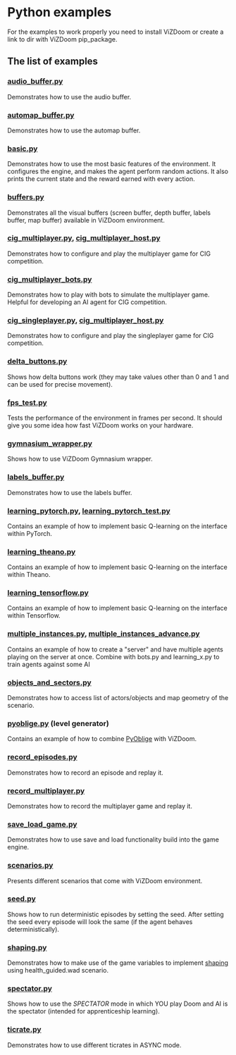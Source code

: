 # Python examples

For the examples to work properly you need to install ViZDoom or create a link to dir with ViZDoom pip_package.

## The list of examples

### [audio_buffer.py](https://github.com/mwydmuch/ViZDoom/blob/master/examples/python/audio_buffer.py)
Demonstrates how to use the audio buffer.

### [automap_buffer.py](https://github.com/mwydmuch/ViZDoom/blob/master/examples/python/automap_buffer.py)
Demonstrates how to use the automap buffer.

### [basic.py](https://github.com/mwydmuch/ViZDoom/blob/master/examples/python/basic.py)
Demonstrates how to use the most basic features of the environment. It configures the engine, and makes the agent perform random actions. It also prints the current state and the reward earned with every action.

### [buffers.py](https://github.com/mwydmuch/ViZDoom/blob/master/examples/python/buffers.py)
Demonstrates all the visual buffers (screen buffer, depth buffer, labels buffer, map buffer) available in ViZDoom environment.

### [cig_multiplayer.py](https://github.com/mwydmuch/ViZDoom/blob/master/examples/python/cig_multiplayer.py), [cig_multiplayer_host.py](https://github.com/mwydmuch/ViZDoom/blob/master/examples/python/cig_multiplayer_host.py)
Demonstrates how to configure and play the multiplayer game for CIG competition.

### [cig_multiplayer_bots.py](https://github.com/mwydmuch/ViZDoom/blob/master/examples/python/cig_multiplayer_bots.py)
Demonstrates how to play with bots to simulate the multiplayer game. Helpful for developing an AI agent for CIG competition.

### [cig_singleplayer.py](https://github.com/mwydmuch/ViZDoom/blob/master/examples/python/cig_singleplayer.py), [cig_multiplayer_host.py](https://github.com/mwydmuch/ViZDoom/blob/master/examples/python/cig_singleplayer_host.py)
Demonstrates how to configure and play the singleplayer game for CIG competition.

### [delta_buttons.py](https://github.com/mwydmuch/ViZDoom/blob/master/examples/python/delta_buttons.py)
Shows how delta buttons work (they may take values other than 0 and 1 and can be used for precise movement).

### [fps_test.py](https://github.com/mwydmuch/ViZDoom/blob/master/examples/python/fps_test.py)
Tests the performance of the environment in frames per second. It should give you some idea how fast ViZDoom works on your hardware.

### [gymnasium_wrapper.py](https://github.com/mwydmuch/ViZDoom/blob/master/examples/python/gymnasium_wrapper.py)
Shows how to use ViZDoom Gymnasium wrapper.

### [labels_buffer.py](https://github.com/mwydmuch/ViZDoom/blob/master/examples/python/labels_buffer.py)
Demonstrates how to use the labels buffer.

### [learning_pytorch.py](https://github.com/mwydmuch/ViZDoom/blob/master/examples/python/learning_pytorch.py), [learning_pytorch_test.py](https://github.com/mwydmuch/ViZDoom/blob/master/examples/python/learning_pytorch_test.py)
Contains an example of how to implement basic Q-learning on the interface within PyTorch.

### [learning_theano.py](https://github.com/mwydmuch/ViZDoom/blob/master/examples/python/learning_theano.py)
Contains an example of how to implement basic Q-learning on the interface within Theano.

### [learning_tensorflow.py](https://github.com/mwydmuch/ViZDoom/blob/master/examples/python/learning_tensorflow.py)
Contains an example of how to implement basic Q-learning on the interface within Tensorflow.

### [multiple_instances.py](https://github.com/mwydmuch/ViZDoom/blob/master/examples/python/multiple_instances.py), [multiple_instances_advance.py](https://github.com/mwydmuch/ViZDoom/blob/master/examples/python/multiple_instances_advance.py)
Contains an example of how to create a "server" and have multiple agents playing on the server at once. Combine with bots.py and learning_x.py to train agents against some AI

### [objects_and_sectors.py](https://github.com/mwydmuch/ViZDoom/blob/master/examples/python/multiple_instances.py)
Demonstrates how to access list of actors/objects and map geometry of the scenario.

### [pyoblige.py](https://github.com/mwydmuch/ViZDoom/blob/master/examples/python/pyoblige.py) (level generator)
Contains an example of how to combine [PyOblige](https://github.com/mwydmuch/PyOblige) with ViZDoom.

### [record_episodes.py](https://github.com/mwydmuch/ViZDoom/blob/master/examples/python/record_episodes.py)
Demonstrates how to record an episode and replay it.

### [record_multiplayer.py](https://github.com/mwydmuch/ViZDoom/blob/master/examples/python/record_multiplayer.py)
Demonstrates how to record the multiplayer game and replay it.

### [save_load_game.py](https://github.com/mwydmuch/ViZDoom/blob/master/examples/python/save_load_game.py)
Demonstrates how to use save and load functionality build into the game engine.

### [scenarios.py](https://github.com/mwydmuch/ViZDoom/blob/master/examples/python/scenarios.py)
Presents different scenarios that come with ViZDoom environment.

### [seed.py](https://github.com/mwydmuch/ViZDoom/blob/master/examples/python/seed.py)
Shows how to run deterministic episodes by setting the seed. After setting the seed every episode will look the same (if the agent behaves deterministically).

### [shaping.py](https://github.com/mwydmuch/ViZDoom/blob/master/examples/python/shaping.py)
Demonstrates how to make use of the game variables to implement [shaping](https://en.wikipedia.org/wiki/Shaping_(psychology)) using health_guided.wad scenario.

### [spectator.py](https://github.com/mwydmuch/ViZDoom/blob/master/examples/python/spectator.py)
Shows how to use the *SPECTATOR* mode in which YOU play Doom and AI is the spectator (intended for apprenticeship learning).

### [ticrate.py](https://github.com/mwydmuch/ViZDoom/blob/master/examples/python/ticrate.py)
Demonstrates how to use different ticrates in ASYNC mode.
